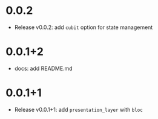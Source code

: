 # 0.0.2

- Release v0.0.2: add `cubit` option for state management

# 0.0.1+2

- docs: add README.md

# 0.0.1+1

- Release v0.0.1+1: add `presentation_layer` with `bloc`
